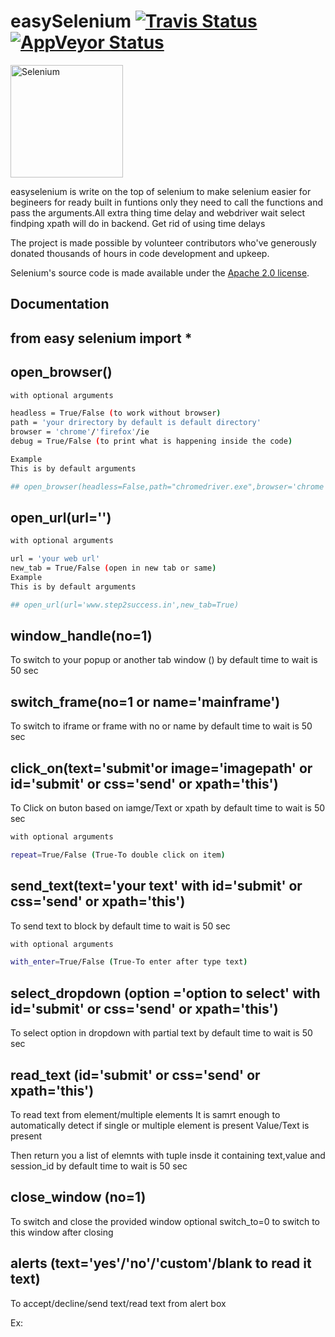 easySelenium [![Travis Status](https://travis-ci.com/SeleniumHQ/selenium.svg?branch=master)](//travis-ci.com/SeleniumHQ/selenium/builds) [![AppVeyor Status](https://ci.appveyor.com/api/projects/status/pg1f99p1aetp9mk9/branch/master?svg=true)](https://ci.appveyor.com/project/SeleniumHQ/selenium/branch/master)
========
<a href="https://selenium.dev"><img src="https://selenium.dev/images/selenium_logo_square_green.png" width="180" alt="Selenium"/></a>

easyselenium is write on the top of selenium to make selenium easier for begineers for ready built in funtions only they need to call the functions and pass the arguments.All extra thing time delay and webdriver wait select findping xpath will do in backend.
Get rid of using time delays

The project is made possible by volunteer contributors who've
generously donated thousands of hours in code development and upkeep.

Selenium's source code is made available under the [Apache 2.0 license](https://github.com/SeleniumHQ/selenium/blob/master/LICENSE).

## Documentation


## from easy selenium import *
## open_browser()
```sh
with optional arguments

headless = True/False (to work without browser)
path = 'your drirectory by default is default directory'
browser = 'chrome'/'firefox'/ie
debug = True/False (to print what is happening inside the code)

Example
This is by default arguments

## open_browser(headless=False,path="chromedriver.exe",browser='chrome',debug=False)
```

## open_url(url='')
```sh
with optional arguments

url = 'your web url'
new_tab = True/False (open in new tab or same)
Example
This is by default arguments

## open_url(url='www.step2success.in',new_tab=True)
```


## window_handle(no=1)
To switch to your popup or another tab window ()
by default time to wait is 50 sec



## switch_frame(no=1 or name='mainframe')
To switch to iframe or frame with no or name
by default time to wait is 50 sec


## click_on(text='submit'or image='imagepath' or id='submit' or css='send' or xpath='this')
To Click on buton based on iamge/Text or xpath
by default time to wait is 50 sec
```sh
with optional arguments

repeat=True/False (True-To double click on item)
```


## send_text(text='your text' with  id='submit' or css='send' or xpath='this')
To send text to block
by default time to wait is 50 sec
```sh
with optional arguments

with_enter=True/False (True-To enter after type text)
```

## select_dropdown (option ='option to select' with  id='submit' or css='send' or xpath='this')
To select option in dropdown with partial text
by default time to wait is 50 sec



## read_text (id='submit' or css='send' or xpath='this')
To read text from element/multiple elements
It is samrt enough to automatically detect if single or multiple element is present
Value/Text is present

Then return you a list of elemnts with tuple insde it containing text,value and session_id
by default time to wait is 50 sec


## close_window (no=1)
To switch and close the provided window
optional switch_to=0
to switch to this window after closing


## alerts (text='yes'/'no'/'custom'/blank to read it text)
To accept/decline/send text/read text from alert box



Ex:

